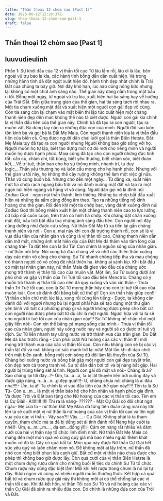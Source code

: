 ```yaml
---
title: "Thần thoại 12 chòm sao [Past 1]"
date: 2025-06-12T12:20:37Z
slug: than-thoai-12-chom-sao-past-1
draft: false
---
```


## Thần thoại 12 chòm sao [Past 1]

## luuvudieulinh

Phần 1: Sự khởi đầu của 12 vị thần tối cao    Từ lâu lắm rồi, lâu ơi là lâu, bên ngoài vũ trụ bao la kia, các hành tinh bỗng dần dần xuất hiện. Và trong những hành tinh đã đột ngột xuất hiện đó, hành tinh đẹp nhất chính là Trái Đất của chúng ta bây giờ. Nơi đây khô hạn, lúc nào cũng nóng bức nhưng lại không có một chút ánh sáng nào. Thế gian này đang nằm trong một bầu u tối. Bỗng một ngày, từ ngoài vũ trụ kia, xuất hiện hai tia sáng bay về hướng của Trái Đất. Đến giữa trung gian của thế gian, hai tia sáng tách rời nhau ra. Một tia chạm xuống mặt đất và xuất hiện một người con gái đẹp vô cùng. Còn tia sáng còn lại chạm vào mặt biển thì lập tức xuất hiện một chàng thanh niên đẹp đến mức không thể nào tả xiết được.    Người con gái kia chính là vị thần đầu tiên của thế gian này. Chính bà đã tạo ra con người, tạo ra muôn vật. Bà dùng tay nặn ra những đứa con của mình. Người đời sau luôn tôn kính bà và gọi bà là Đất Mẹ Maia. Còn người thanh niên kia là vị thần đầu tiên của biển cả. Ông được người dân chài lưới gọi là thần Biển Hetste.     Đất Mẹ Maia tuy đã tạo ra con người nhưng Người không bao giờ sống với họ. Người muốn họ tự lập, biết tạo dựng một cơ đồ mới cho riêng mình và người muốn họ được hạnh phúc. Maia cũng đã tạo cho con người những đức tính tốt: cần cù, chăm chỉ, tốt bùng, biết yêu thương, biết chăm sóc, biết đoàn kết,...Về trí tuệ, thần ban cho họ sự thông minh, nhanh trí, tư duy logic,...Thần yêu thương họ và luôn cầu mong cho họ hạnh phúc. Nhưng với thế gian u tối này, họ không thể cày ruộng không thể làm một việc gì nữa. Thần vô cùng buồn bã. Nhưng cho đến một ngày...    Từ đằng xa, xuất hiện một tia chớp rạch ngang bầu trời và nó đánh xuống mặt đất và tạo ra một ngọn núi hiên ngang và hùng vĩ vô cùng. Người dân gọi nó là đỉnh núi Zodiac God - ngọn núi thần thánh, linh thiêng. Những tia chớp bắt đầu xuất hiện và những tia sấm cũng đồng âm theo. Tạo ra những tiếng nổ kinh hoàng cho thế gian. Rồi đến khi một tia chớp bạc, vàng đánh xuống đỉnh núi Zodiac God thì bỗng nhiên xuất hiện một chàng thanh niên cao to lực lưỡng, cơ bắp nổi cuồn cuộn, trên trán có hình tia chớp. Khi chàng đặt chân xuống mặt đất, bầu trời bắt đầu tỏa những ánh sáng đầu tiên. Con người nơi đây cũng dường như được cứu sống. Nữ thần Đất Mẹ từ xa tiến lại gần chàng thanh niên và nói:- Con à, mai này khi con đã trưởng thành rồi, con sẽ là vị vua đầu tiên của nhân gian và cũng là vị thần tối cao.    Chàng thanh niên dần dần mở mắt, những ánh mắt hiền dịu của Đất Mẹ đã thấm vào tấm lòng của chàng trai- Ta đặt tên con là Sư Tử! Con chính là nguồn sông của nhân gian. - nữ thần nói tiếp.    Nói xong bà đưa chàng về và nhờ các thiên thần xuống dạy các môn võ công cho chàng. Sư Tử nhanh chóng tiếp thu và mau chóng trỏ thành người có võ công đệ nhất thiên hạ, không ai sánh kịp. Khi bắt đầu có mặt tại nhân gian này, nữ thần Maia đã gieo vào đầu của chàng ước mong trở thành vị thần tối cao của muôn vật.    Một lần, Sư Tử xuống dưới âm phủ chơi và gặp vị thần của Trí Tuệ tối cao đầu tiên Menctric. Chàng có ý muốn trỏ thành vị thần tối cao nên đã quỳ xuống và van xin thần:- Thưa thần Trí Tuệ tối cao, con là Sư Tử mong thần hãy cho con trí tuệ tối cao của muôn loài. Con sẽ đánh đổi bằng bất cứ thứ gì! Con xin thần hãy giúp con!!!    Vị thần chần chừ một lúc lâu, xong rồi cũng lên tiếng:- Được, ta không cần đánh đổi với ngươi nhưng bù lại ngươi phải hứa sẽ tạo dựng một thứ gian yên bình với bất cứ phương pháp gì và ngươi không được phép cho bất cứ con người nào được phép bất tử dù chỉ là một người. Ngươi hứa với ta ta sẽ cho ngươi trí tuệ tối cao của nhân gian này!!!    Sư Tử không hề chần chừ một giây liền nói:- Con xin thề bằng cả mạng sống của mình.- Thưa vị thần tối cao của nhân gian, người hãy uống nước này và người sẽ có được trí tuệ vô địch.    Sư Tử liền nhanh tay uống nước và trở thành vua của trần gian. Do Đất Mẹ đã báo trước rằng:- Con phải cưới Nữ hoàng của các vị thần thì mới mong trở thành vua của các vị thần tối cao. Còn nếu không con sẽ  bị các vị thần lật đổ và mãi không có sức mạnh trở lại nữa!   Một lần khi đi dạo chơi trên mặt biển xanh, bỗng một cơn sóng dữ dội làm lật thuyền của Sư Tử. Chàng bơi xuống nước và bỗng bắt gặp một người con gái đẹp tuyệt trần, còn đẹp hơn cả trong tranh vẽ. Sư tử dần dần bơi tới và bị nàng bắt gặp. Hai người bị trúng tiếng sét ái tình. Người con gái đỏ mặt và nói:- Chàng là ai? Sao chàng lại tới đây...?- Ừm, ta...a...a, ta bị lật thuyền liền bơi xuống đây và được gặp nàng, n...à...n...g đẹp quá!!!!- Ư, chàng chưa nói chàng là ai đâu nha!!!!- Ừm, ta á!! Ta chính là vị vua đầu tiên của thế gian này!!!!! Tên ta là Sư Tử- Còn e...m... là một vị thần bảo hộ cho hôn nhân và hạnh phúc gia đình. Và được Trời và Đất ban tặng cho Nữ hoàng của các vị thần tối cao. Tên em là Cự Giải!- Á!!!!!!!!!!!!! Thì ra là nàng- ?????? - Mặt Cự Giải có đôi chút ngơ ngác- Mẹ của ta - nữ thần Đất Mẹ Maia đã từng tiên đoán rằng mai này lớn lên ta sẽ cưới một vị nữ thần là nữ hoàng của các vị thần tối cao và lên ngôi vua của các vị thần.- Vậy sao?!! Vậy.....- Cự Giải. Không phải là ta tham quyền, tham chức mà ta đã bị tiếng sét ái tình đánh rồi! Nàng hãy cưới ta nhé!!- Ừm, e...m....m...., dạ em...đồng ý!!!- Cảm ơn nàng rất nhiều    Và đám cưới của hai vị thần này tổ chức linh đình nhất. Nữ thần Đất Mẹ Maia có mang đến một món quà vô cùng quý giá mà bao nhiêu người thèm khát muốn có đó là: Cây có quả bất tử. Món quà này được Nữ thần Cự Giải hết sức yêu quý và luôn chăm nom nó. Để không một ai lây trộm, nữ thần đã nhờ con rồng biết phun lửa canh giữ. Bất cứ một vị thần nào chưa được cho phép thì không bao giờ được lấy.    Còn quà cưới của vị thần Biển Hetste là một chum đựng rượu dành cho những buổi lễ tiệc do chính Sư Tử tổ chức. Chum rượu này cũng đặc biệt lắm! Mỗi khi hết rượu trong chum là nó lại tự đầy. Rượu ngon vô cùng và nhiều người muốn thưởng thức.    Kết hợp cả quả bất tử và chum rượu quý giá này thì không một ai có thể chống lại các vị thần tối cao.    Khi đã kết hôn, vị thần Tối cao Sư Tử và nữ hoàng của các vị thần Cự Giải đã sinh ra nhiều đứa con. Đó chính là những đứa con của Trời và Đất.
